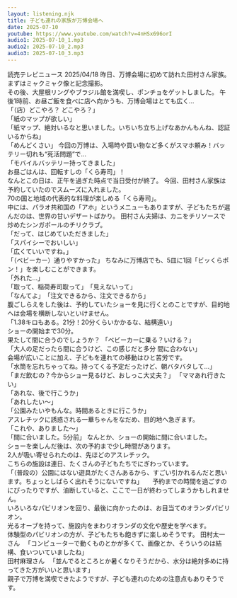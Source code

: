 ```yaml
---
layout: listening.njk
title: 子ども連れの家族が万博会場へ
date: 2025-07-10
youtube: https://www.youtube.com/watch?v=4nHSx696orI
audio1: 2025-07-10_1.mp3
audio2: 2025-07-10_2.mp3
audio3: 2025-07-10_3.mp3
---
```

読売テレビニュース 2025/04/18
昨日、万博会場に初めて訪れた田村さん家族。  
まずはミャクミャク像と記念撮影。  
その後、大屋根リングやブラジル館を満喫し、ポンチョをゲットしました。
午後1時前、お昼ご飯を食べに店へ向かうも、万博会場はとても広く… 　  
「（店）どこやろ？ どこやろ？」  
「紙のマップが欲しい」  
「紙マップ、絶対いるなと思いました。いちいち立ち上げなあかんもんね、認証いるからね」  
「めんどくさい」
今回の万博は、入場時や買い物など多くがスマホ頼み！バッテリー切れも“死活問題”で… 　  
「モバイルバッテリー持ってきました」  
お昼ごはんは、回転すしの「くら寿司」！  
なんとこの日は、正午を過ぎた時点で当日受付が終了。
今回、田村さん家族は予約していたのでスムーズに入れました。 　  
70の国と地域の代表的な料理が楽しめる「くら寿司」。  
中には、パラオ共和国の「アホ」というメニューもありますが、子どもたちが選んだのは、世界の甘いデザートばかり。
田村さん夫婦は、カニをチリソースで炒めたシンガポールのチリクラブ。  
「だって、はじめていただきました」  
「スパイシーでおいしい」  
「広くていいですね。」  
「（ベビーカー）通りやすかった」
ちなみに万博店でも、5皿に1回「ビッくらポン！」を楽しむことができます。 　  
「外れた…」  
「取って、稲荷寿司取って」　「見えないって」  
「なんてよ」　「注文できるから、注文できるから」  
腹ごしらえをした後は、予約していたショーを見に行くとのことですが、目的地へは会場を横断しないといけません。  
「1.38キロもある。21分！20分くらいかかるな、結構遠い」 　  
ショーの開始まで30分。  
果たして間に合うのでしょうか？
「ベビーカーに乗る？いける？」 　  
「大人の足だったら間に合うけど、この感じだと多分 間に合わない」  
会場が広いことに加え、子どもを連れての移動はひと苦労です。  
「水筒を忘れちゃってね。持ってくる予定だったけど、朝バタバタして…」  
「まだ飲むの？今からショー見るけど、おしっこ大丈夫？」
「ママあれ行きたい」  
「あれな、後で行こうか」  
「あれしたい〜」  
「公園みたいやもんな。時間あるときに行こうか」  
アスレチックに誘惑される一華ちゃんをなだめ、目的地へ急ぎます。  
「これや、ありました〜」 　  
「間に合いました。5分前」
なんとか、ショーの開始に間に合いました。  
ショーを楽しんだ後は、次の予約まで少し時間があります。  
2人が吸い寄せられたのは、先ほどのアスレチック。  
こちらの施設は連日、たくさんの子どもたちでにぎわっています。  
「（普段の）公園にはない遊具がたくさんあるから、すごい引かれるんだと思います。ちょっとしばらく出れそうにないですね」 　
予約までの時間を過ごすのにぴったりですが、油断していると、ここで一日が終わってしまうかもしれません。 　  
いろいろなパビリオンを回り、最後に向かったのは、お目当てのオランダパビリオン。  
光るオーブを持って、施設内をまわりオランダの文化や歴史を学べます。  
体験型のパビリオンの方が、子どもたちも飽きずに楽しめそうです。
田村太一さん 　「コンピューターで動くものとかが多くて、画像とか、そういうのは結構、食いついていましたね」 　  
田村麻理さん 　「並んでるところとか暑くなりそうだから、水分は絶対多めに持ってきた方がいいと思います」  
親子で万博を満喫できたようですが、子ども連れのための注意点もありそうです。